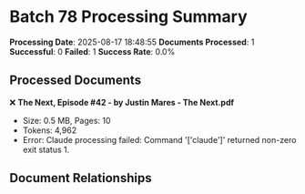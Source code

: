 # Batch 78 Processing Summary

**Processing Date**: 2025-08-17 18:48:55
**Documents Processed**: 1
**Successful**: 0
**Failed**: 1
**Success Rate**: 0.0%

## Processed Documents

❌ **The Next, Episode #42 - by Justin Mares - The Next.pdf**
   - Size: 0.5 MB, Pages: 10
   - Tokens: 4,962
   - Error: Claude processing failed: Command '['claude']' returned non-zero exit status 1.

## Document Relationships
